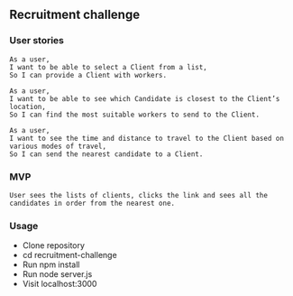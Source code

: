 ## Recruitment challenge

### User stories

```
As a user,
I want to be able to select a Client from a list,
So I can provide a Client with workers.
```
```
As a user,
I want to be able to see which Candidate is closest to the Client’s location,
So I can find the most suitable workers to send to the Client.

```
```
As a user,
I want to see the time and distance to travel to the Client based on various modes of travel,
So I can send the nearest candidate to a Client.
```

### MVP
```
User sees the lists of clients, clicks the link and sees all the candidates in order from the nearest one.
```

### Usage

- Clone repository
- cd recruitment-challenge
- Run npm install
- Run node server.js
- Visit localhost:3000
